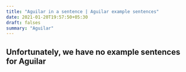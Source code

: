 ```yaml
---
title: "Aguilar in a sentence | Aguilar example sentences"
date: 2021-01-20T19:57:50+05:30
draft: falses
summary: "Aguilar"
---
```

## Unfortunately, we have no example sentences for Aguilar                 

